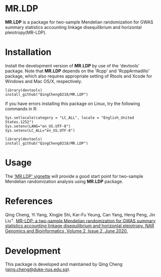 MR.LDP
=======

**MR.LDP** is a package for two-sample Mendelian randomization for GWAS summary statistics accounting linkage disequilibrium and horizontal pleiotropy(MR-LDP).

Installation
============
Install the development version of **MR.LDP** by use of the 'devtools' package. Note that **MR.LDP** depends on the 'Rcpp' and 'RcppArmadillo' package, which also requires appropriate setting of Rtools and Xcode for Windows and Mac OS/X, respectively.
```
library(devtools)
install_github("QingCheng0218/MR.LDP")
```

If you have errors installing this package on Linux, try the following commands in R:
```
Sys.setlocale(category = "LC_ALL", locale = "English_United States.1252") 
Sys.setenv(LANG="en_US.UTF-8")
Sys.setenv(LC_ALL="en_US.UTF-8")

library(devtools)
install_github("QingCheng0218/MR.LDP")
```

Usage
=========
The ['MR.LDP' vignette](https://github.com/QingCheng0218/MR.LDP/blob/master/vignettes/MRLDP.pdf) will provide a good start point for two-sample Mendelian randomization analysis using **MR.LDP** package. 

References
==========
Qing Cheng, Yi Yang, Xingjie Shi, Kar-Fu Yeung, Can Yang, Heng Peng, Jin Liu<sup>+</sup>. [MR-LDP: a two-sample Mendelian randomization for GWAS summary statistics accounting linkage disequilibrium and horizontal pleiotropy. NAR Genomics and Bioinformatics, Volume 2, Issue 2, June 2020.](https://academic.oup.com/nargab/article/2/2/lqaa028/5828855?login=true)

Development
===========

This package is developed and maintained by Qing Cheng (qing.cheng@duke-nus.edu.sg).
 
